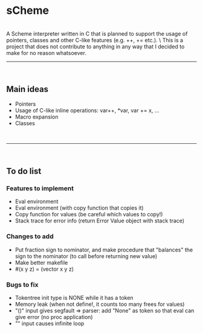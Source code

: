 # sCheme
<br>
A Scheme interpreter written in C that is planned to support the usage of pointers, classes and other C-like features (e.g. ++, += etc.). \
This is a project that does not contribute to anything in any way that I decided to make for no reason whatsoever. 

<br>

---

<br>

## Main ideas
- Pointers
- Usage of C-like inline operations: var++,  *var, var += x, ...
- Macro expansion
- Classes

<br>

---

<br>

## To do list

### Features to implement
- Eval environment
- Eval environment (with copy function that copies it)
- Copy function for values (be careful which values to copy!)
- Stack trace for error info (return Error Value object with stack trace)

### Changes to add
- Put fraction sign to nominator, and make procedure that "balances" the sign to the nominator (to call before returning new value)
- Make better makefile
- #(x y z) = (vector x y z)

### Bugs to fix
- Tokentree init type is NONE while it has a token
- Memory leak (when not define!, it counts too many frees for values)
- "()" input gives segfault
    => parser: add "None" as token so that eval can give error (no proc application)
- "" input causes infinite loop
